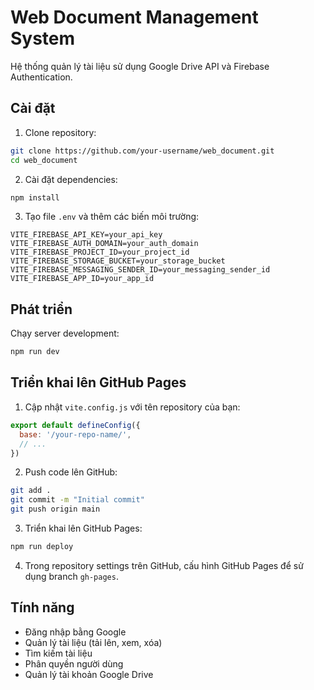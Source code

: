 # Web Document Management System

Hệ thống quản lý tài liệu sử dụng Google Drive API và Firebase Authentication.

## Cài đặt

1. Clone repository:
```bash
git clone https://github.com/your-username/web_document.git
cd web_document
```

2. Cài đặt dependencies:
```bash
npm install
```

3. Tạo file `.env` và thêm các biến môi trường:
```env
VITE_FIREBASE_API_KEY=your_api_key
VITE_FIREBASE_AUTH_DOMAIN=your_auth_domain
VITE_FIREBASE_PROJECT_ID=your_project_id
VITE_FIREBASE_STORAGE_BUCKET=your_storage_bucket
VITE_FIREBASE_MESSAGING_SENDER_ID=your_messaging_sender_id
VITE_FIREBASE_APP_ID=your_app_id
```

## Phát triển

Chạy server development:
```bash
npm run dev
```

## Triển khai lên GitHub Pages

1. Cập nhật `vite.config.js` với tên repository của bạn:
```javascript
export default defineConfig({
  base: '/your-repo-name/',
  // ...
})
```

2. Push code lên GitHub:
```bash
git add .
git commit -m "Initial commit"
git push origin main
```

3. Triển khai lên GitHub Pages:
```bash
npm run deploy
```

4. Trong repository settings trên GitHub, cấu hình GitHub Pages để sử dụng branch `gh-pages`.

## Tính năng

- Đăng nhập bằng Google
- Quản lý tài liệu (tải lên, xem, xóa)
- Tìm kiếm tài liệu
- Phân quyền người dùng
- Quản lý tài khoản Google Drive 